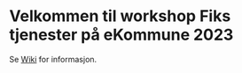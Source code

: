 # Velkommen til workshop Fiks tjenester på eKommune 2023

Se [Wiki](https://github.com/ks-no/workshopekommune2023/wiki) for informasjon.
